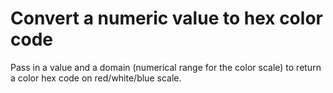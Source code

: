 # Convert a numeric value to hex color code

Pass in a value and a domain (numerical range for the color scale) to return a color hex code on red/white/blue scale.
